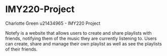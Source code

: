 # IMY220-Project
Charlotte Green u21434965 - IMY220 Project

Notefy is a website that allows users to create and share playlists with friends, notifying them of the music they are currently listening to. Users can create, share and manage their own playlist as well as see the playlists of their friends.
